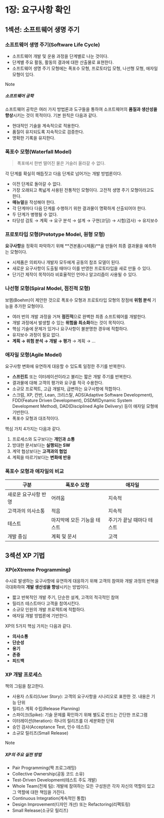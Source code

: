 # 1장: 요구사항 확인

## 1섹션: 소프트웨어 생명 주기

### 소프트웨어 생명 주기(Software Life Cycle)

- 소프트웨어 개발 및 운용 과정을 단계별로 나눈 것이다.
- 단계별 주요 활동, 활동의 결과에 대한 산출물로 표현한다.
- 소프트웨어 생명 주기 모형에는 폭포수 모형, 프로토타입 모형, 나선형 모형, 애자일 모형이 있다.

> [!NOTE]
>
> ##### 소프트웨어 공학
>
> 소프트웨어 공학은 여러 가지 방법론과 도구들을 통하여 소프트웨어의 **품질과 생산성을 향상**시키는 것이 목적이다. 기본 원칙은 다음과 같다.
>
> - 현대적인 기술을 계속적으로 적용한다.
> - 품질이 유지되도록 지속적으로 검증한다.
> - 명확한 기록을 유지한다.

### 폭포수 모형(Waterfall Model)

> 폭포에서 한번 떨어진 물은 거슬러 올라갈 수 없다.

각 단계를 확실히 매듭짓고 다음 단계로 넘어가는 개발 방법론이다.

- 이전 단계로 돌아갈 수 없다.
- 가장 오래되고 폭넓게 사용된 전통적인 모형이다. 고전적 생명 주기 모형이라고도 한다.
- **매뉴얼**을 작성해야 한다.
- 각 단계마다 다음 단계를 수행하기 위한 결과물이 명확하게 산출되어야 한다.
- 두 단계가 병행될 수 없다.
- 타당성 검토 → 계획 → 요구 분석 → 설계 → 구현(코딩) → 시험(검사) → 유지보수

### 프로토타입 모형(Prototype Model, 원형 모형)

**요구사항**을 정확히 파악하기 위해 **견본품(시제품)**을 만들어 최종 결과물을 예측하는 모형이다.

- 시제품은 의뢰자나 개발자 모두에게 공동의 참조 모델이 된다.
- 새로운 요구사항이 도출될 때마다 이를 반영한 프로토타입을 새로 만들 수 있다.
- 단기간 제작이 목적이라 비효율적인 언어나 알고리즘이 사용될 수 있다.

### 나선형 모형(Spiral Model, 점진적 모형)

보헴(Boehm)이 제안한 것으로 폭포수 모형과 프로토타입 모형의 장점에 **위험 분석** 기능을 추가한 모형이다.

- 여러 번의 개발 과정을 거쳐 **점진적**으로 완벽한 최종 소프트웨어를 개발한다.
- 개발 과정에서 발생할 수 있는 **위험을 최소화**하는 것이 목적이다.
- 핵심 기술에 문제가 있거나 요구사항이 불분명한 경우에 적합하다.
- 유지보수 과정이 필요 없다.
- **계획 → 위험 분석 → 개발 → 평가** → 계획 → ...

### 애자일 모형(Agile Model)

요구사항 변화에 유연하게 대응할 수 있도록 일정한 주기를 반복한다.

- **스프린트** 또는 이터레이션이라고 불리는 짧은 개발 주기를 반복한다.
- 결과물에 대해 고객의 평가와 요구를 적극 수용한다.
- 소규모 프로젝트, 고급 개발자, 급변하는 요구사항에 적합하다.
- 스크럼, XP, 칸반, Lean, 크리스탈, ADS(Adaptive Software Development), FDD(Feature Driven Development), DSDM(Dynamic System Development Method), DAD(Disciplined Agile Delivery) 등이 애자일 모형에 기반한다.
- 폭포수 모형과 대조적이다.

핵심 가치 4가지는 다음과 같다.

1. 프로세스와 도구보다는 **개인과 소통**
2. 방대한 문서보다는 **실행되는 SW**
3. 계약 협상보다는 **고객과의 협업**
4. 계획을 따르기보다는 **변화에 반응**

### 폭포수 모형과 애자일의 비교

| 구분                 | 폭포수 모형                 | 애자일                    |
| -------------------- | --------------------------- | ------------------------- |
| 새로운 요구사항 반영 | 어려움                      | 지속적                    |
| 고객과의 의사소통    | 적음                        | 지속적                    |
| 테스트               | 마지막에 모든 기능을 테스트 | 주기가 끝날 때마다 테스트 |
| 개발 중심            | 계획 및 문서                | 고객                      |

## 3섹션 XP 기법

### XP(eXtreme Programming)

수시로 발생하는 요구사항에 유연하게 대응하기 위해 고객의 참여와 개발 과정의 반복을 극대화하여 **개발 생산성을 향상**시키는 방법이다.

- 짧고 반복적인 개발 주기, 단순한 설계, 고객의 적극적인 참여
- 릴리즈 테스트마다 고객을 참여시킨다.
- 소규모 인원의 개발 프로젝트에 적합하다.
- 애자일 개발 방법론에 기반한다.

XP의 5가지 핵심 가치는 다음과 같다.

- **의사소통**
- **단순성**
- **용기**
- **존중**
- **피드백**

### XP 개발 프로세스

책의 그림을 참고한다.

- 사용자 스토리(User Story): 고객의 요구사항을 시나리오로 표한한 것. 내용은 기능 단위
- 릴리스 계획 수립(Release Planning)
- 스파이크(Spike): 기술 문제를 확인하기 위해 별도로 만드는 간단한 프로그램
- 이터레이션(Iteration): 하나의 릴리즈를 더 세분화한 단위
- 승인 검사(Acceptance Test, 인수 테스트)
- 소규모 릴리즈(Small Release)

> [!NOTE]
>
> ##### XP의 주요 실천 방법
>
> - Pair Programming(짝 프로그래밍)
> - Collective Ownership(공동 코드 소유)
> - Test-Driven Development(테스트 주도 개발)
> - Whole Team(전체 팀): 개발에 참여하는 모든 구성원은 각자 자신의 역할이 있고 그 역할에 대한 책임을 가진다.
> - Continuous Integration(계속적인 통합)
> - Design Improvement(디자인 개선) 또는 Refactoring(리팩토링)
> - Small Release(소규모 릴리즈)

